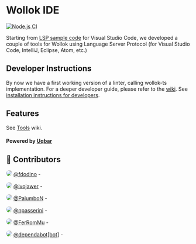 <!-- DO NOT REMOVE - contributor_list:data:start:["fdodino", "ivojawer", "PalumboN", "npasserini", "FerRomMu", "dependabot[bot]"]:end -->

# Wollok IDE

[![Node.js CI](https://github.com/uqbar-project/wollok-lsp-ide/actions/workflows/node.js.yml/badge.svg)](https://github.com/uqbar-project/wollok-lsp-ide/actions/workflows/node.js.yml)

Starting from [LSP sample code](https://code.visualstudio.com/api/language-extensions/language-server-extension-guide) for Visual Studio Code, we developed a couple of tools for Wollok using Language Server Protocol (for Visual Studio Code, IntelliJ, Eclipse, Atom, etc.)

## Developer Instructions

By now we have a first working version of a linter, calling wollok-ts implementation. For a deeper developer guide, please refer to the [wiki](https://github.com/uqbar-project/wollok-lsp-ide/wiki). See [installation instructions for developers](https://github.com/uqbar-project/wollok-lsp-ide/wiki/Development-Environment).

## Features

See [Tools](https://github.com/uqbar-project/wollok-lsp-ide/wiki/Tools) wiki.

#### Powered by [Uqbar](https://uqbar.org/)


<!-- prettier-ignore-start -->
<!-- DO NOT REMOVE - contributor_list:start -->
## 👥 Contributors


  <img src="https://avatars.githubusercontent.com/u/4549002?v=4" size="40px" style="border-radius: 50%;"/> [@fdodino](https://github.com/fdodino) - 

  <img src="https://avatars.githubusercontent.com/u/18614957?v=4" size="40px" style="border-radius: 50%;"/> [@ivojawer](https://github.com/ivojawer) - 

  <img src="https://avatars.githubusercontent.com/u/4098184?v=4" size="40px" style="border-radius: 50%;"/> [@PalumboN](https://github.com/PalumboN) - 

  <img src="https://avatars.githubusercontent.com/u/4633913?v=4" size="40px" style="border-radius: 50%;"/> [@npasserini](https://github.com/npasserini) - 

  <img src="https://avatars.githubusercontent.com/u/70177008?v=4" size="40px" style="border-radius: 50%;"/> [@FerRomMu](https://github.com/FerRomMu) - 

  <img src="https://avatars.githubusercontent.com/in/29110?v=4" size="40px" style="border-radius: 50%;"/> [@dependabot[bot]](https://github.com/apps/dependabot) - 

<!-- DO NOT REMOVE - contributor_list:end -->
<!-- prettier-ignore-end -->